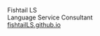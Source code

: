 <html>
<body>
<br><br><br>
Fishtail LS<br>
Language Service Consultant<br>
<a href="https://fishtailLS.github.io">fishtailLS.github.io</a>
</body></html>


